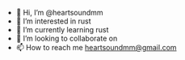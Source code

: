 - 👋 Hi, I’m @heartsoundmm
- 👀 I’m interested in rust
- 🌱 I’m currently learning rust
- 💞️ I’m looking to collaborate on
- 📫 How to reach me heartsoundmm@gmail.com

<!---
heartsoundmm/heartsoundmm is a ✨ special ✨ repository because its `README.md` (this file) appears on your GitHub profile.
You can click the Preview link to take a look at your changes.
--->
